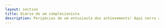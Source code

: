 ```yaml
---
layout: section
title: Diário de um complecionista
description: Peripécias de um entusiasta dos achievements! Aqui narro causos envolvendo os achievements mais (e menos) interessantes que já peguei.
---
```

